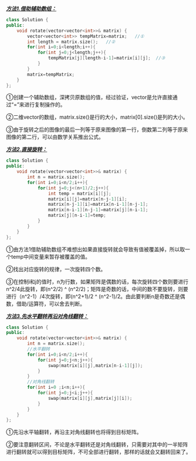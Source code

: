 <u>***方法1.借助辅助数组：***</u>

```C++
class Solution {
public:
    void rotate(vector<vector<int>>& matrix) {
        vector<vector<int>> tempMatrix=matrix;   //①
        int length = matrix.size();   //②
        for(int i=0;i<length;i++){
            for(int j=0;j<length;j++){
                tempMatrix[j][length-i-1]=matrix[i][j];  //③
            }
        }
        matrix=tempMatrix;
    }
};
```

①创建一个辅助数组，深拷贝原数组的值，经过验证，vector是允许直接通过“=”来进行复制操作的。

②二维vector的数组，matrix.size()是行的大小，matrix[0].size()是列的大小。

③由于旋转之后的图像的最后一列等于原来图像的第一行，倒数第二列等于原来图像的第二行，可以由数学关系推出公式。

<u>***方法2.直接旋转：***</u>

```c++
class Solution {
public:
    void rotate(vector<vector<int>>& matrix) {
        int n = matrix.size();
        for(int i=0;i<n/2;i++){
            for(int j=0;j<(n+1)/2;j++){
                int temp = matrix[i][j];
                matrix[i][j]=matrix[n-j-1][i];
                matrix[n-j-1][i]=matrix[n-i-1][n-j-1];
                matrix[n-i-1][n-j-1]=matrix[j][n-i-1];
                matrix[j][n-i-1]=temp;
            }
        }
    }
};
```

①由方法1借助辅助数组不难想出如果直接旋转就会导致有值被覆盖掉，所以取一个temp中间变量来暂存被覆盖的值。

②找出对应旋转的规律，一次旋转四个数。

③在控制i和j的值时，n为行数，如果矩阵是偶数的话，每次旋转四个数则要进行n^2/4此旋转，即(n^2/2) ^ (n^2/2)；矩阵是奇数的话，中间的数不要旋转，则要进行（n^2-1）/4次旋转，即(n^2+1)/2 ^ (n^2-1)/2。由此要判断n是奇数还是偶数，借助/运算符，可以舍去判断。

<u>***方法3.先水平翻转再沿对角线翻转：***</u>

```c++
class Solution {
public:
    void rotate(vector<vector<int>>& matrix) {
        int n = matrix.size();
        //水平翻转
        for(int i=0;i<n/2;i++){
            for(int j=0;j<n;j++){
                swap(matrix[i][j],matrix[n-i-1][j]);
            }
        }
        //对角线翻转
        for(int i=0 ;i<n;i++){
            for(int j=0;j<i;j++){
                swap(matrix[i][j],matrix[j][i]);
            }
        }
    }
};
```

①先沿水平轴翻转，再沿主对角线翻转也将得到目标矩阵。

②要注意翻转区间，不论是水平翻转还是对角线翻转，只需要对其中的一半矩阵进行翻转就可以得到目标矩阵，不可全部进行翻转，那样的话就会又翻转回来了。